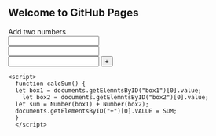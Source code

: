 ## Welcome to GitHub Pages
<html>
  <head>
    Add two numbers
    <title>Add two numbers</title>
  </head>
  <body>
    <form>
      <input type ="text" id="box1"><br>
        <input type ="text" id="box2"><br>
        <input type ="text" id="+">
        <input type ="button" value="+" onclick="calcSum()">
    </form>
    
    <script>
      function calcSum() {
      let box1 = documents.getElemntsByID("box1")[0].value;
        let box2 = documents.getElemntsByID("box2")[0].value;
      let sum = Number(box1) + Number(box2);
      documents.getElementsByID("+")[0].VALUE = SUM;
      }
      </script>
  </body>
  </html>
      
